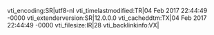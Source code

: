 vti_encoding:SR|utf8-nl
vti_timelastmodified:TR|04 Feb 2017 22:44:49 -0000
vti_extenderversion:SR|12.0.0.0
vti_cacheddtm:TX|04 Feb 2017 22:44:49 -0000
vti_filesize:IR|28
vti_backlinkinfo:VX|
